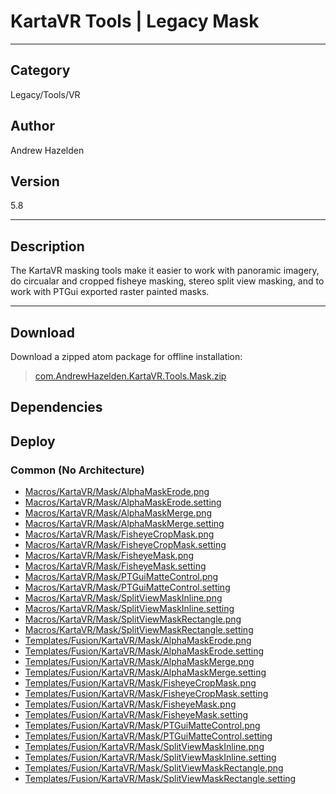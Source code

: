# KartaVR Tools | Legacy Mask
___

## Category
Legacy/Tools/VR

## Author
Andrew Hazelden

## Version
5.8

___

## Description
<p>The KartaVR masking tools make it easier to work with panoramic imagery, do circualar and cropped fisheye masking, stereo split view masking, and to work with PTGui exported raster painted masks.</p>

___

## Download

Download a zipped atom package for offline installation:
> [com.AndrewHazelden.KartaVR.Tools.Mask.zip](https://gitlab.com/WeSuckLess/Reactor/-/archive/master/Reactor-master.zip?path=Atoms/com.AndrewHazelden.KartaVR.Tools.Mask)  

## Dependencies

## Deploy

### Common (No Architecture)

<ul>
<li><a href="https://gitlab.com/WeSuckLess/Reactor/-/blob/master/Atoms/com.AndrewHazelden.KartaVR.Tools.Mask/Macros/KartaVR/Mask/AlphaMaskErode.png?ref_type=heads">Macros/KartaVR/Mask/AlphaMaskErode.png</a></li>
<li><a href="https://gitlab.com/WeSuckLess/Reactor/-/blob/master/Atoms/com.AndrewHazelden.KartaVR.Tools.Mask/Macros/KartaVR/Mask/AlphaMaskErode.setting?ref_type=heads">Macros/KartaVR/Mask/AlphaMaskErode.setting</a></li>
<li><a href="https://gitlab.com/WeSuckLess/Reactor/-/blob/master/Atoms/com.AndrewHazelden.KartaVR.Tools.Mask/Macros/KartaVR/Mask/AlphaMaskMerge.png?ref_type=heads">Macros/KartaVR/Mask/AlphaMaskMerge.png</a></li>
<li><a href="https://gitlab.com/WeSuckLess/Reactor/-/blob/master/Atoms/com.AndrewHazelden.KartaVR.Tools.Mask/Macros/KartaVR/Mask/AlphaMaskMerge.setting?ref_type=heads">Macros/KartaVR/Mask/AlphaMaskMerge.setting</a></li>
<li><a href="https://gitlab.com/WeSuckLess/Reactor/-/blob/master/Atoms/com.AndrewHazelden.KartaVR.Tools.Mask/Macros/KartaVR/Mask/FisheyeCropMask.png?ref_type=heads">Macros/KartaVR/Mask/FisheyeCropMask.png</a></li>
<li><a href="https://gitlab.com/WeSuckLess/Reactor/-/blob/master/Atoms/com.AndrewHazelden.KartaVR.Tools.Mask/Macros/KartaVR/Mask/FisheyeCropMask.setting?ref_type=heads">Macros/KartaVR/Mask/FisheyeCropMask.setting</a></li>
<li><a href="https://gitlab.com/WeSuckLess/Reactor/-/blob/master/Atoms/com.AndrewHazelden.KartaVR.Tools.Mask/Macros/KartaVR/Mask/FisheyeMask.png?ref_type=heads">Macros/KartaVR/Mask/FisheyeMask.png</a></li>
<li><a href="https://gitlab.com/WeSuckLess/Reactor/-/blob/master/Atoms/com.AndrewHazelden.KartaVR.Tools.Mask/Macros/KartaVR/Mask/FisheyeMask.setting?ref_type=heads">Macros/KartaVR/Mask/FisheyeMask.setting</a></li>
<li><a href="https://gitlab.com/WeSuckLess/Reactor/-/blob/master/Atoms/com.AndrewHazelden.KartaVR.Tools.Mask/Macros/KartaVR/Mask/PTGuiMatteControl.png?ref_type=heads">Macros/KartaVR/Mask/PTGuiMatteControl.png</a></li>
<li><a href="https://gitlab.com/WeSuckLess/Reactor/-/blob/master/Atoms/com.AndrewHazelden.KartaVR.Tools.Mask/Macros/KartaVR/Mask/PTGuiMatteControl.setting?ref_type=heads">Macros/KartaVR/Mask/PTGuiMatteControl.setting</a></li>
<li><a href="https://gitlab.com/WeSuckLess/Reactor/-/blob/master/Atoms/com.AndrewHazelden.KartaVR.Tools.Mask/Macros/KartaVR/Mask/SplitViewMaskInline.png?ref_type=heads">Macros/KartaVR/Mask/SplitViewMaskInline.png</a></li>
<li><a href="https://gitlab.com/WeSuckLess/Reactor/-/blob/master/Atoms/com.AndrewHazelden.KartaVR.Tools.Mask/Macros/KartaVR/Mask/SplitViewMaskInline.setting?ref_type=heads">Macros/KartaVR/Mask/SplitViewMaskInline.setting</a></li>
<li><a href="https://gitlab.com/WeSuckLess/Reactor/-/blob/master/Atoms/com.AndrewHazelden.KartaVR.Tools.Mask/Macros/KartaVR/Mask/SplitViewMaskRectangle.png?ref_type=heads">Macros/KartaVR/Mask/SplitViewMaskRectangle.png</a></li>
<li><a href="https://gitlab.com/WeSuckLess/Reactor/-/blob/master/Atoms/com.AndrewHazelden.KartaVR.Tools.Mask/Macros/KartaVR/Mask/SplitViewMaskRectangle.setting?ref_type=heads">Macros/KartaVR/Mask/SplitViewMaskRectangle.setting</a></li>
<li><a href="https://gitlab.com/WeSuckLess/Reactor/-/blob/master/Atoms/com.AndrewHazelden.KartaVR.Tools.Mask/Templates/Fusion/KartaVR/Mask/AlphaMaskErode.png?ref_type=heads">Templates/Fusion/KartaVR/Mask/AlphaMaskErode.png</a></li>
<li><a href="https://gitlab.com/WeSuckLess/Reactor/-/blob/master/Atoms/com.AndrewHazelden.KartaVR.Tools.Mask/Templates/Fusion/KartaVR/Mask/AlphaMaskErode.setting?ref_type=heads">Templates/Fusion/KartaVR/Mask/AlphaMaskErode.setting</a></li>
<li><a href="https://gitlab.com/WeSuckLess/Reactor/-/blob/master/Atoms/com.AndrewHazelden.KartaVR.Tools.Mask/Templates/Fusion/KartaVR/Mask/AlphaMaskMerge.png?ref_type=heads">Templates/Fusion/KartaVR/Mask/AlphaMaskMerge.png</a></li>
<li><a href="https://gitlab.com/WeSuckLess/Reactor/-/blob/master/Atoms/com.AndrewHazelden.KartaVR.Tools.Mask/Templates/Fusion/KartaVR/Mask/AlphaMaskMerge.setting?ref_type=heads">Templates/Fusion/KartaVR/Mask/AlphaMaskMerge.setting</a></li>
<li><a href="https://gitlab.com/WeSuckLess/Reactor/-/blob/master/Atoms/com.AndrewHazelden.KartaVR.Tools.Mask/Templates/Fusion/KartaVR/Mask/FisheyeCropMask.png?ref_type=heads">Templates/Fusion/KartaVR/Mask/FisheyeCropMask.png</a></li>
<li><a href="https://gitlab.com/WeSuckLess/Reactor/-/blob/master/Atoms/com.AndrewHazelden.KartaVR.Tools.Mask/Templates/Fusion/KartaVR/Mask/FisheyeCropMask.setting?ref_type=heads">Templates/Fusion/KartaVR/Mask/FisheyeCropMask.setting</a></li>
<li><a href="https://gitlab.com/WeSuckLess/Reactor/-/blob/master/Atoms/com.AndrewHazelden.KartaVR.Tools.Mask/Templates/Fusion/KartaVR/Mask/FisheyeMask.png?ref_type=heads">Templates/Fusion/KartaVR/Mask/FisheyeMask.png</a></li>
<li><a href="https://gitlab.com/WeSuckLess/Reactor/-/blob/master/Atoms/com.AndrewHazelden.KartaVR.Tools.Mask/Templates/Fusion/KartaVR/Mask/FisheyeMask.setting?ref_type=heads">Templates/Fusion/KartaVR/Mask/FisheyeMask.setting</a></li>
<li><a href="https://gitlab.com/WeSuckLess/Reactor/-/blob/master/Atoms/com.AndrewHazelden.KartaVR.Tools.Mask/Templates/Fusion/KartaVR/Mask/PTGuiMatteControl.png?ref_type=heads">Templates/Fusion/KartaVR/Mask/PTGuiMatteControl.png</a></li>
<li><a href="https://gitlab.com/WeSuckLess/Reactor/-/blob/master/Atoms/com.AndrewHazelden.KartaVR.Tools.Mask/Templates/Fusion/KartaVR/Mask/PTGuiMatteControl.setting?ref_type=heads">Templates/Fusion/KartaVR/Mask/PTGuiMatteControl.setting</a></li>
<li><a href="https://gitlab.com/WeSuckLess/Reactor/-/blob/master/Atoms/com.AndrewHazelden.KartaVR.Tools.Mask/Templates/Fusion/KartaVR/Mask/SplitViewMaskInline.png?ref_type=heads">Templates/Fusion/KartaVR/Mask/SplitViewMaskInline.png</a></li>
<li><a href="https://gitlab.com/WeSuckLess/Reactor/-/blob/master/Atoms/com.AndrewHazelden.KartaVR.Tools.Mask/Templates/Fusion/KartaVR/Mask/SplitViewMaskInline.setting?ref_type=heads">Templates/Fusion/KartaVR/Mask/SplitViewMaskInline.setting</a></li>
<li><a href="https://gitlab.com/WeSuckLess/Reactor/-/blob/master/Atoms/com.AndrewHazelden.KartaVR.Tools.Mask/Templates/Fusion/KartaVR/Mask/SplitViewMaskRectangle.png?ref_type=heads">Templates/Fusion/KartaVR/Mask/SplitViewMaskRectangle.png</a></li>
<li><a href="https://gitlab.com/WeSuckLess/Reactor/-/blob/master/Atoms/com.AndrewHazelden.KartaVR.Tools.Mask/Templates/Fusion/KartaVR/Mask/SplitViewMaskRectangle.setting?ref_type=heads">Templates/Fusion/KartaVR/Mask/SplitViewMaskRectangle.setting</a></li>
</ul>
